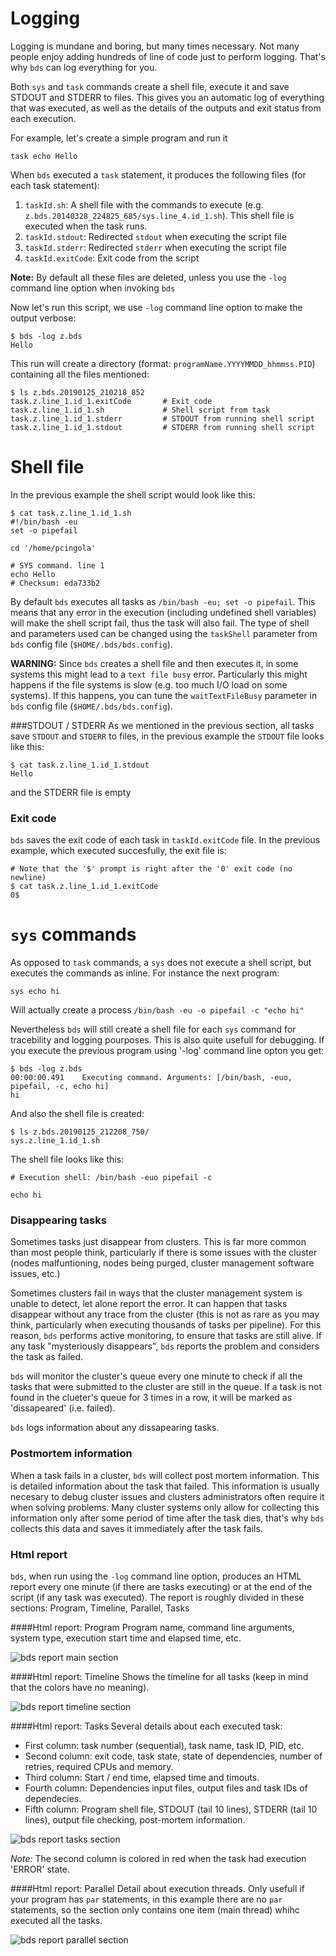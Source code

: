 # Logging 
Logging is mundane and boring, but many times necessary. Not many people enjoy adding hundreds of line of code just to perform logging. That's why `bds` can log everything for you.

Both `sys` and `task` commands create a shell file, execute it and save STDOUT and STDERR to files.
This gives you an automatic log of everything that was executed, as well as the details of the outputs and exit status from each execution.

For example, let's create a simple program and run it
```
task echo Hello
```

When `bds` executed a `task` statement, it produces the following files (for each task statement):

1. `taskId.sh`: A shell file with the commands to execute (e.g. `z.bds.20140328_224825_685/sys.line_4.id_1.sh`). This shell file is executed when the task runs.
1. `taskId.stdout`: Redirected `stdout` when executing the script file
1. `taskId.stderr`: Redirected `stderr` when executing the script file
1. `taskId.exitCode`: Exit code from the script

**Note:** By default all these files are deleted, unless you use the `-log` command line option when invoking `bds`

Now let's run this script, we use `-log` command line option to make the output verbose:
```
$ bds -log z.bds
Hello
```
This run will create a directory (format: `programName.YYYYMMDD_hhmmss.PID`) containing all the files mentioned:
```
$ ls z.bds.20190125_210218_852
task.z.line_1.id_1.exitCode       # Exit code
task.z.line_1.id_1.sh             # Shell script from task
task.z.line_1.id_1.stderr         # STDOUT from running shell script
task.z.line_1.id_1.stdout         # STDERR from running shell script
```

# Shell file
In the previous example the shell script would look like this:
```
$ cat task.z.line_1.id_1.sh
#!/bin/bash -eu
set -o pipefail

cd '/home/pcingola'

# SYS command. line 1
echo Hello
# Checksum: eda733b2
```

By default `bds` executes all tasks as `/bin/bash -eu; set -o pipefail`.
This means that any error in the execution (including undefined shell variables) will make the shell script fail, thus the task will also fail.
The type of shell and parameters used can be changed using the `taskShell` parameter from `bds` config file (`$HOME/.bds/bds.config`).

**WARNING:** Since `bds` creates a shell file and then executes it, in some systems this might lead to a `text file busy` error. Particularly this might happens if the file systems is slow (e.g. too much I/O load on some systems).
If this happens, you can tune the `waitTextFileBusy` parameter in `bds` config file (`$HOME/.bds/bds.config`).

###STDOUT / STDERR
As we mentioned in the previous section, all tasks save `STDOUT` and `STDERR` to files, in the previous example the `STDOUT` file looks like this:
```
$ cat task.z.line_1.id_1.stdout
Hello
```
and the STDERR file is empty

### Exit code
`bds` saves the exit code of each task in `taskId.exitCode` file.
In the previous example, which executed succesfully, the exit file is:
```
# Note that the '$' prompt is right after the '0' exit code (no newline)
$ cat task.z.line_1.id_1.exitCode
0$
```

# `sys` commands
As opposed to `task` commands, a `sys` does not execute a shell script, but executes the commands as inline.
For instance the next program:
```
sys echo hi
```
Will actually create a process `/bin/bash -eu -o pipefail -c "echo hi"`

Nevertheless `bds` will still create a shell file for each `sys` command for tracebility and logging pourposes.
This is also quite usefull for debugging.
If you execute the previous program using '-log' command line opton you get:
```
$ bds -log z.bds
00:00:00.491	Executing command. Arguments: [/bin/bash, -euo, pipefail, -c, echo hi]
hi
```
And also the shell file is created:
```
$ ls z.bds.20190125_212208_750/
sys.z.line_1.id_1.sh
```

The shell file looks like this:
```
# Execution shell: /bin/bash -euo pipefail -c

echo hi
```

### Disappearing tasks
Sometimes tasks just disappear from clusters.
This is far more common than most people think, particularly if there is some issues with the cluster (nodes malfuntioning, nodes being purged, cluster management software issues, etc.)

Sometimes clusters fail in ways that the cluster management system is unable to detect, let alone report the error.
It can happen that tasks disappear without any trace from the cluster (this is not as rare as you may think, particularly when executing thousands of tasks per pipeline).
For this reason, `bds` performs active monitoring, to ensure that tasks are still alive.
If any task "mysteriously disappears", `bds` reports the problem and considers the task as failed.

`bds` will monitor the cluster's queue every one minute to check if all the tasks that were submitted to the cluster are still in the queue.
If a task is not found in the clueter's queue for 3 times in a row, it will be marked as 'dissapeared' (i.e. failed).

`bds` logs information about any dissapearing tasks.

### Postmortem information
When a task fails in a cluster, `bds` will collect post mortem information.
This is detailed information about the task that failed.
This information is usually necesary to debug cluster issues and clusters administrators often require it when solving problems.
Many cluster systems only allow for collecting this information only after some period of time after the task dies, that's why `bds` collects this data and saves it immediately after the task fails.


### Html report
`bds`, when run using the `-log` command line option, produces an HTML report every one minute (if there are tasks executing) or at the end of the script (if any task was executed).
The report is roughly divided in these sections: Program, Timeline, Parallel, Tasks

####Html report: Program 
Program name, command line arguments, system type, execution start time and elapsed time, etc.

![bds report main section](bds_report_main.png)

####Html report: Timeline
Shows the timeline for all tasks (keep in mind that the colors have no meaning).

![bds report timeline section](bds_report_timeline.png)

####Html report: Tasks
Several details about each executed task: 

- First column: task number (sequential), task name, task ID, PID, etc.
- Second column: exit code, task state, state of dependencies, number of retries, required CPUs and memory.
- Third column: Start / end time, elapsed time and timouts.
- Fourth column: Dependencies input files, output files and task IDs of dependecies.
- Fifth column: Program shell file, STDOUT (tail 10 lines), STDERR (tail 10 lines), output file checking, post-mortem information.

![bds report tasks section](bds_report_task_details.png)

*Note:* The second column is colored in red when the task had execution 'ERROR' state.

####Html report: Parallel
Detail about execution threads. Only usefull if your program has `par` statements, in this example there are no `par` statements, so the section only contains one item (main thread) whihc executed all the tasks.

![bds report parallel section](bds_report_par.png)

